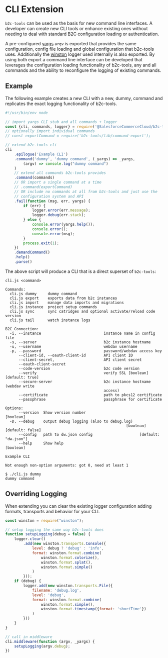# CLI Extension

`b2c-tools` can be used as the basis for new command line interfaces. A developer can create
new CLI tools or enhance existing ones without needing to deal with standard B2C configuration
loading or authentication.

A pre-configured [yargs](http://yargs.js.org/) `argv` is exported that provides the same
configuration, config file loading and global configuration that b2c-tools uses. Additionally 
the [winston]() logger used internally is also exported. By using both export a command line
interface can be developed that leverages the configuration loading functionality of b2c-tools,
any and all commands and the ability to reconfigure the logging of existing commands.

## Example

The following example creates a new CLI with a new, dummy, command and replicates the exact
logging functionality of b2c-tools.

```javascript
#!/usr/bin/env node

// import yargs CLI stub and all commands + logger
const {cli, commands, logger} = require('@SalesforceCommerceCloud/b2c-tools');
// optionally import individual commands
// const exportCommand = require('b2c-tools/lib/command-export');

// extend b2c-tools cli
cli
    .epilogue('Example CLI')
    .command('dummy', 'dummy command', (_yargs) => _yargs,
        (argv) => console.log("dummy command")
    )
    // extend all commands b2c-tools provides
    .command(commands)
    // OR import a single command at a time
    // .command(exportCommand)
    // OR include no commands at all from b2c-tools and just use the 
    // configuration system and API
    .fail(function (msg, err, yargs) {
        if (err) {
            logger.error(err.message);
            logger.debug(err.stack);
        } else {
            console.error(yargs.help());
            console.error();
            console.error(msg);
        }
        process.exit(1);
    })
    .demandCommand()
    .help()
    .parse()
```

The above script will produce a CLI that is a direct superset of `b2c-tools`:

```
cli.js <command>

Commands:
  cli.js dummy     dummy command
  cli.js export    exports data from b2c instances
  cli.js import    manage data imports and migrations
  cli.js instance  project setup commands
  cli.js sync      sync catridges and optional activate/reload code version
  cli.js tail      watch instance logs

B2C Connection:
  -i, --instance                            instance name in config file
  -s, --server                              b2c instance hostname
  -u, --username                            webdav username
  -p, --password                            password/webdav access key
      --client-id, --oauth-client-id        API client ID
      --client-secret,                      API client secret
      --oauth-client-secret
      --code-version                        b2c code version
      --verify                              verify SSL [boolean] [default: true]
      --secure-server                       b2c instance hostname (webdav write
                                            access)
      --certificate                         path to pkcs12 certificate
      --passphrase                          passphrase for certificate

Options:
      --version  Show version number                                   [boolean]
  -D, --debug    output debug logging (also to debug.log)
                                                      [boolean] [default: false]
      --config   path to dw.json config                     [default: "dw.json"]
      --help     Show help                                             [boolean]

Example CLI

Not enough non-option arguments: got 0, need at least 1
```

```shell
$ ./cli.js dummy
dummy command
```

## Overriding Logging

When extending you can clear the existing logger configuration adding formats, transports and behavior
for your CLI.

```javascript
const winston = require("winston");

// setup logging the same way b2c-tools does
function setupLogging(debug = false) {
    logger.clear()
        .add(new winston.transports.Console({
            level: debug ? 'debug' : 'info',
            format: winston.format.combine(
                winston.format.colorize(),
                winston.format.splat(),
                winston.format.simple()
            )
        }));
    if (debug) {
        logger.add(new winston.transports.File({
            filename: 'debug.log',
            level: 'debug',
            format: winston.format.combine(
                winston.format.simple(),
                winston.format.timestamp({format: 'shortTime'})
            )
        }))
    }
}

// call in middleware
cli.middleware(function (argv, _yargs) {
    setupLogging(argv.debug);
})
```
